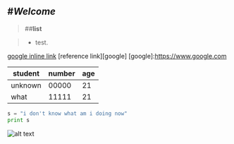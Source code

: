 #*Welcome*
-------

>##**list**

> - test.

[google inline link](https://www.google.com)
[reference link][google]
[google]:https://www.google.com

|student	|number	|age	|
|---------------|-------|-------|
|unknown	|00000	|21	|
|what		|11111	|21	|

```python
s = "i don't know what am i doing now"
print s
```


![alt text](https://github.com/Seongjun-Lee/planets/selentia.jpeg "selentia")

